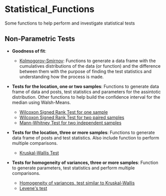# Statistical_Functions
Some functions to help perform and investigate statistical tests 

## Non-Parametric Tests
* **Goodness of fit**:
  + [Kolmogorov-Smirnov](https://github.com/vitormarquesr/Statistical_Functions/blob/main/Nonparametric/Kolmogorov%E2%80%93Smirnov.R): Functions to generate a data frame with the cumulatives distributions of the data (or function) and the difference between them with the purpose of finding the test statistics and understanding how the process is made.
* **Tests for the location, one or two samples**: Functions to generate data frame of data and posts, test statistics and parameters for the assintotic distribution. Other functions to help build the confidence interval for the median using Walsh-Means.
  + [Wilcoxon Signed Rank Test for one sample](https://github.com/vitormarquesr/Statistical_Functions/blob/main/Nonparametric/Wilcoxon_Signed_Rank_Test_One_Sample.R)
  + [Wilcoxon Signed Rank Test for two paired samples](https://github.com/vitormarquesr/Statistical_Functions/blob/main/Nonparametric/Wilcox_Signed_Rank_Test_Paired_Samples.R)
  + [Mann-Whitney Test for two independent samples](https://github.com/vitormarquesr/Statistical_Functions/blob/main/Nonparametric/Mann_Whitney.R)

* **Tests for the location, three or more samples**: Functions to generate data frame of posts and test statistics. Also include function to perform multiple comparisons. 
  + [Kruskal-Wallis Test](https://github.com/vitormarquesr/Statistical_Functions/blob/main/Nonparametric/Kruskal_Wallis.R)

* **Tests for homogeneity of variances, three or more samples**: Function to generate parameters, test statistics and perform multiple comparisons.
  + [Homogeneity of variances, test similar to Kruskal-Wallis](https://github.com/vitormarquesr/Statistical_Functions/blob/main/Nonparametric/Homogeneity_of_Variances.R)
  + [Levene's test](https://github.com/vitormarquesr/Statistical_Functions/blob/main/Nonparametric/Levene_Test.R)
